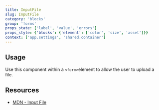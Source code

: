 ```yaml
---
title: InputFile
slug: InputFile
category: 'blocks'
group: 'forms'
props_state: ['label', 'value', 'errors']
props_style: {'blocks': {'element': ['color', 'size', 'asset']}}
context: ['app.settings', 'shared.container']
---
```


## Usage

Use this component within a `<form>`element to allow the user to upload a file.

## Resources

- [MDN - Input File](https://developer.mozilla.org/en-US/docs/Web/HTML/Element/input/file)

